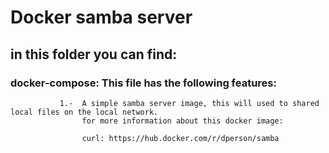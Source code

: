 # Docker samba server

## in this folder you can find:
### docker-compose: This file has the following features:
               1.-  A simple samba server image, this will used to shared local files on the local network.
                    for more information about this docker image: 
                    
                    curl: https://hub.docker.com/r/dperson/samba
